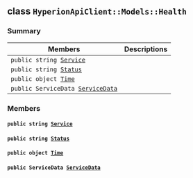 ## class `HyperionApiClient::Models::Health` 

### Summary

 Members                        | Descriptions                                
--------------------------------|---------------------------------------------
`public string `[`Service`](#class_hyperion_api_client_1_1_models_1_1_health_1acb72e8546460cb1b9c63792240f4995a) | 
`public string `[`Status`](#class_hyperion_api_client_1_1_models_1_1_health_1afdaa27edb811d806bc72f1d53c7334cc) | 
`public object `[`Time`](#class_hyperion_api_client_1_1_models_1_1_health_1a68add039423de6ae35b64d557f92f9b3) | 
`public ServiceData `[`ServiceData`](#class_hyperion_api_client_1_1_models_1_1_health_1a0f1be9d2534690594c335bfd0821cd5b) | 

### Members

#### `public string `[`Service`](#class_hyperion_api_client_1_1_models_1_1_health_1acb72e8546460cb1b9c63792240f4995a) 

#### `public string `[`Status`](#class_hyperion_api_client_1_1_models_1_1_health_1afdaa27edb811d806bc72f1d53c7334cc) 

#### `public object `[`Time`](#class_hyperion_api_client_1_1_models_1_1_health_1a68add039423de6ae35b64d557f92f9b3) 

#### `public ServiceData `[`ServiceData`](#class_hyperion_api_client_1_1_models_1_1_health_1a0f1be9d2534690594c335bfd0821cd5b) 

